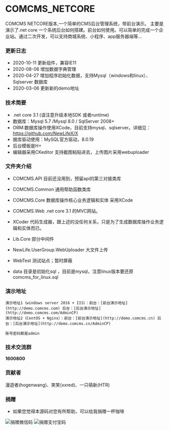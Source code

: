 # COMCMS_NETCORE
COMCMS NETCORE版本,一个简单的CMS后台管理系统，带前台演示。
主要是演示了.net core 一个系统后台如何搭建。前台如何使用。可以简单的完成一个企业站。通过二次开发，可以支持商城系统、小程序、app服务器端等...


### 更新日志
- 2020-10-11 更新组件，兼容IE11
- 2020-08-06 增加数据字典管理
- 2020-04-27 增加程序初始化数据，支持Mysql（windows和linux）、Sqlserver 数据库
- 2020-03-06 更新新的demo地址

### 技术简要

- .net core 3.1 (请注意升级本地SDK 或者runtime)
- 数据库：Mysql 5.7 /Mysql 8.0 / SqlServer 2008+
- ORM:数据库操作使用XCode，目前支持mysql、sqlserver。详细见：https://github.com/NewLifeX/X
- 据库驱动使用：MySQL官方驱动，8.0.19
- 后台模板是H+
- 编辑器采用CKeditor 支持截图粘贴进去，上传图片采用webuploader

### 文件夹介绍

- COMCMS.API 目前还没用到，预留api的第三对接类库

- COMCMS.Common 通用帮助函数类库

- COMCMS.Core 数据库操作核心业务逻辑和实体 采用XCode

- COMCMS.Web .net core 3.1 的MVC网站。

- XCoder 代码生成器，跟上述的没任何关系，只是为了生成数据库操作业务逻辑和实体而已。

- Lib.Core 部分中间件

- NewLife.UserGroup.WebUploader 大文件上传

- WebTest 测试站点；暂时屏蔽

- data 目录是初始化sql ，目前是mysql，注意linux版本要还原comcms_for_linux.sql

### 演示地址

```
演示地址1（windows server 2016 + IIS）：前台：[前台演示地址](http://demo.comcms.com) 后台：[后台演示地址](http://demo.comcms.com/AdminCP)
演示地址2（CentOS + Nginx）：前台：[前台演示地址](http://demo.comcms.cn) 后台：[后台演示地址](http://demo.comcms.cn/AdminCP)

账号密码都是admin
```

### 技术交流群
 **1600800** 

### 贡献者
漫遊者(hogenwang)、笑笑(xxred)、一只萌新(HTR)

### 捐赠
- 如果您觉得本源码对您有所帮助，可以给我捐赠一杯咖啡

![捐赠微信码](https://images.gitee.com/uploads/images/2018/1202/202616_4bcf10db_390643.jpeg "")       ![捐赠支付宝码](https://images.gitee.com/uploads/images/2018/1202/202707_fd6b1cb4_390643.jpeg "")